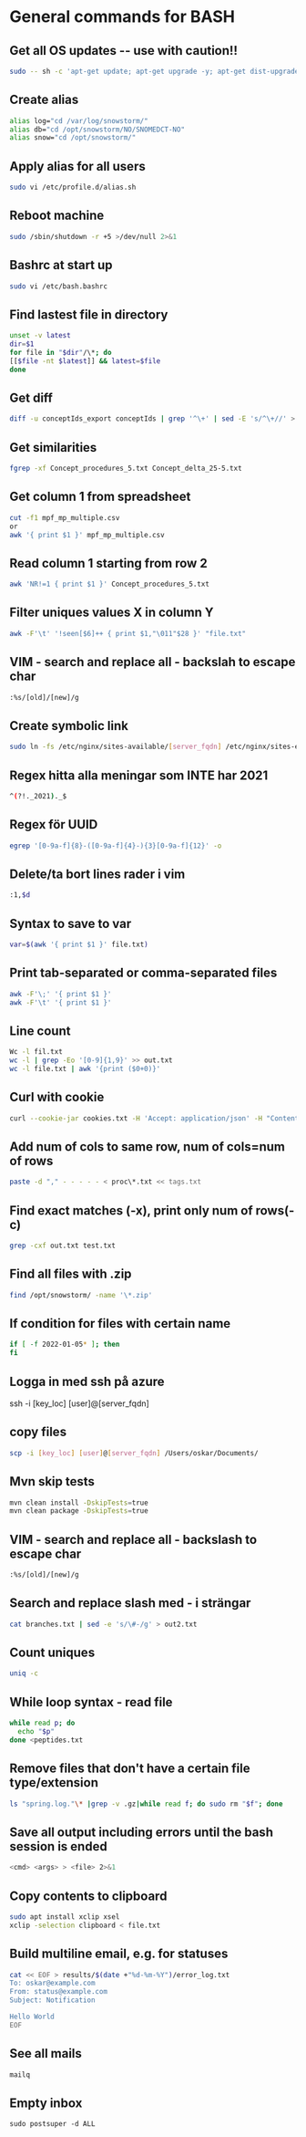 # General commands for BASH

## Get all OS updates -- use with caution!!

```bash
sudo -- sh -c 'apt-get update; apt-get upgrade -y; apt-get dist-upgrade -y; apt-get autoremove -y; apt-get autoclean -y';sudo reboot
```

## Create alias

```bash
alias log="cd /var/log/snowstorm/"
alias db="cd /opt/snowstorm/NO/SNOMEDCT-NO"
alias snow="cd /opt/snowstorm/"
```

## Apply alias for all users

```bash
sudo vi /etc/profile.d/alias.sh
```

## Reboot machine

```bash
sudo /sbin/shutdown -r +5 >/dev/null 2>&1
```

## Bashrc at start up

```bash
sudo vi /etc/bash.bashrc
```

## Find lastest file in directory

```bash
unset -v latest
dir=$1
for file in "$dir"/\*; do
[[$file -nt $latest]] && latest=$file
done
```

## Get diff

```bash
diff -u conceptIds_export conceptIds | grep '^\+' | sed -E 's/^\+//' > diff
```

## Get similarities

```bash
fgrep -xf Concept_procedures_5.txt Concept_delta_25-5.txt
```

## Get column 1 from spreadsheet

```bash
cut -f1 mpf_mp_multiple.csv
or
awk '{ print $1 }' mpf_mp_multiple.csv
```

## Read column 1 starting from row 2

```bash
awk 'NR!=1 { print $1 }' Concept_procedures_5.txt
```

## Filter uniques values X in column Y

```bash
awk -F'\t' '!seen[$6]++ { print $1,"\011"$28 }' "file.txt"
```

## VIM - search and replace all - backslah to escape char

```bash
:%s/[old]/[new]/g
```

## Create symbolic link

```bash
sudo ln -fs /etc/nginx/sites-available/[server_fqdn] /etc/nginx/sites-enabled/
```

## Regex hitta alla meningar som INTE har 2021

```bash
^(?!._2021)._$
```

## Regex för UUID

```bash
egrep '[0-9a-f]{8}-([0-9a-f]{4}-){3}[0-9a-f]{12}' -o
```

## Delete/ta bort lines rader i vim

```bash
:1,$d
```

## Syntax to save to var

```bash
var=$(awk '{ print $1 }' file.txt)
```

## Print tab-separated or comma-separated files

```bash
awk -F'\;' '{ print $1 }'
awk -F'\t' '{ print $1 }'
```

## Line count

```bash
Wc -l fil.txt
wc -l | grep -Eo '[0-9]{1,9}' >> out.txt
wc -l file.txt | awk '{print ($0+0)}'
```

## Curl with cookie

```bash
curl --cookie-jar cookies.txt -H 'Accept: application/json' -H "Content-Type: application/json" https:[url]/api/authenticate --data '{"login":"","password":"","rememberMe":"false"}'
```

## Add num of cols to same row, num of cols=num of rows

```bash
paste -d "," - - - - - < proc\*.txt << tags.txt
```

## Find exact matches (-x), print only num of rows(-c)

```bash
grep -cxf out.txt test.txt
```

## Find all files with .zip

```bash
find /opt/snowstorm/ -name '\*.zip'
```

## If condition for files with certain name

```bash
if [ -f 2022-01-05* ]; then
fi
```

## Logga in med ssh på azure

ssh -i [key_loc] [user]@[server_fqdn]

## copy files

```bash
scp -i [key_loc] [user]@[server_fqdn] /Users/oskar/Documents/
```

## Mvn skip tests

```bash
mvn clean install -DskipTests=true
mvn clean package -DskipTests=true
```

## VIM - search and replace all - backslash to escape char

```bash
:%s/[old]/[new]/g
```

## Search and replace slash med - i strängar

```bash
cat branches.txt | sed -e 's/\#-/g' > out2.txt
```

## Count uniques

```bash
uniq -c
```

## While loop syntax - read file

```bash
while read p; do
  echo "$p"
done <peptides.txt
```

## Remove files that don't have a certain file type/extension

```bash
ls "spring.log."\* |grep -v .gz|while read f; do sudo rm "$f"; done
```

## Save all output including errors until the bash session is ended

```bash
<cmd> <args> > <file> 2>&1
```

## Copy contents to clipboard

```bash
sudo apt install xclip xsel
xclip -selection clipboard < file.txt
```

## Build multiline email, e.g. for statuses

```bash
cat << EOF > results/$(date +"%d-%m-%Y")/error_log.txt
To: oskar@example.com
From: status@example.com
Subject: Notification

Hello World
EOF
```

## See all mails

```bash
mailq
```

## Empty inbox

```
sudo postsuper -d ALL
```

